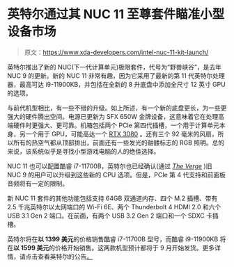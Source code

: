 # 英特尔通过其 NUC 11 至尊套件瞄准小型设备市场

> 原文：<https://www.xda-developers.com/intel-nuc-11-kit-launch/>

英特尔推出了新的 NUC(下一代计算单元)极限套件，代号为“野兽峡谷”，是去年 NUC 9 的更新。新的 NUC 11 非常有趣，因为它采用了最新的第 11 代英特尔处理器，最高可达 i9-11900KB，并包括在全新的 8 升底盘中添加全尺寸 12 英寸 GPU 的选项。

与前代机型相比，有一些不错的升级。如上所述，有一个新的底盘更长，为一些更强大的硬件腾出空间。电源已更新为 SFX 650W 金牌设备，这意味着它在处理高端硬件时更强大、更可靠。机箱包括两个 PCIe 第四代插槽，一个用于计算单元本身，另一个用于 GPU，可能高达一个 [RTX 3080](https://www.xda-developers.com/tag/nvidia-geforce-rtx-3080/) 。还有三个 92 毫米的风扇，所以所有的热空气都从顶部排出，前面还有一些发光的骷髅标志的 RGB 照明。总的来说，该系统似乎是寻找小型游戏电脑的人的绝佳选择。

NUC 11 也可以配置酷睿 i7-11700B，英特尔也已经确认(通过 [*The Verge*](https://www.theverge.com/2021/7/22/22588361/intel-nuc-11-extreme-price-release-date-features-11th-gen-cpu-full-size-graphics-card) )旧 NUC 9 的用户可以升级到这些新的 CPU 选项。但是，PCIe 第 4 代支持和前面板音频将有一定的限制。

新 NUC 11 套件的其他功能包括支持 64GB 双通道内存、四个 M.2 插槽、带有 2.5 千兆英特尔以太网端口的 Wi-Fi 6E、两个 Thunderbolt 4 HDMI 2.0 和六个 USB 3.1 Gen 2 端口。在前面，有两个 USB 3.2 Gen 2 端口和一个 SDXC 卡插槽。

英特尔将在**以 1399 美元**的价格销售酷睿 i7-11700B 型号，而酷睿 i9-11900KB 将在**以 1599 美元**的价格开始销售。这两款机型预计都将于 9 月开始发货。更多详情，请点击查看英特尔的公告[。](https://www.intel.com/content/www/us/en/newsroom/news/intel-nuc-11-extreme-kit-delivers-high-end-gaming-experience.html)